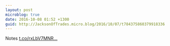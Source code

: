 ```yaml
---
layout: post
microblog: true
date: 2016-10-08 01:52 +1300
guid: http://JacksonOfTrades.micro.blog/2016/10/07/t784375860379918336.html
---
```

Notes [t.co/rxLbV7MNR...](https://t.co/rxLbV7MNRy)
